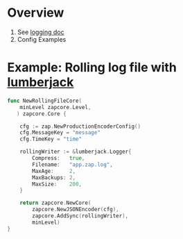 # Overview
1. See [logging doc](./logging.md)
1. Config Examples


# Example: Rolling log file with [lumberjack](https://github.com/natefinch/lumberjack/tree/v2.1)
```go
func NewRollingFileCore(
   	minLevel zapcore.Level,
   ) zapcore.Core {

   	cfg := zap.NewProductionEncoderConfig()
   	cfg.MessageKey = "message"
   	cfg.TimeKey = "time"

   	rollingWriter := &lumberjack.Logger{
   		Compress:   true,
   		Filename:   "app.zap.log",
   		MaxAge:     2,
   		MaxBackups: 2,
   		MaxSize:    200,
   	}

   	return zapcore.NewCore(
   		zapcore.NewJSONEncoder(cfg),
   		zapcore.AddSync(rollingWriter),
   		minLevel)
}
```